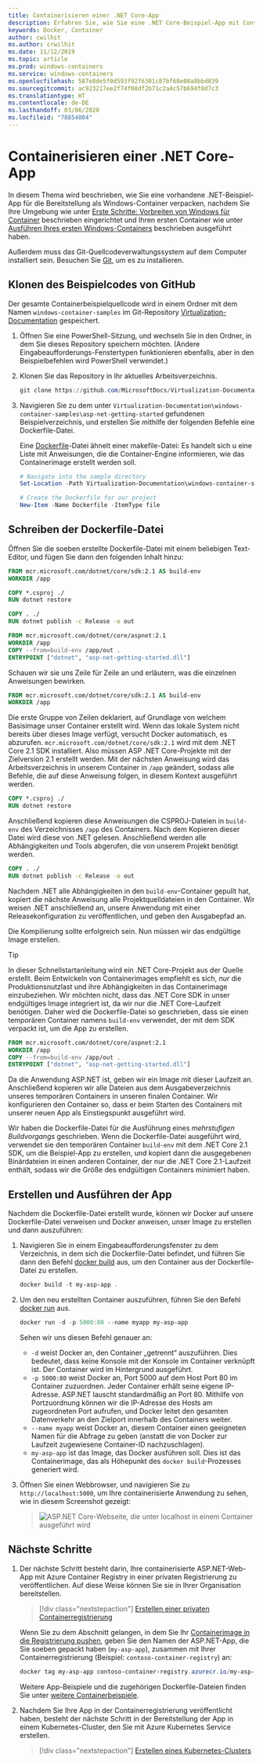 ```yaml
---
title: Containerisieren einer .NET Core-App
description: Erfahren Sie, wie Sie eine .NET Core-Beispiel-App mit Containern erstellen.
keywords: Docker, Container
author: cwilhit
ms.author: crwilhit
ms.date: 11/12/2019
ms.topic: article
ms.prod: windows-containers
ms.service: windows-containers
ms.openlocfilehash: 587e8de5f0d593f92f6301c87bf68e08a8bbd839
ms.sourcegitcommit: ac923217ee2f74f08df2b71c2a4c57b694f0d7c3
ms.translationtype: HT
ms.contentlocale: de-DE
ms.lasthandoff: 03/06/2020
ms.locfileid: "78854004"
---
```

# <a name="containerize-a-net-core-app"></a>Containerisieren einer .NET Core-App

In diesem Thema wird beschrieben, wie Sie eine vorhandene .NET-Beispiel-App für die Bereitstellung als Windows-Container verpacken, nachdem Sie Ihre Umgebung wie unter [Erste Schritte: Vorbreiten von Windows für Container](set-up-environment.md) beschrieben eingerichtet und Ihren ersten Container wie unter [Ausführen Ihres ersten Windows-Containers](run-your-first-container.md) beschrieben ausgeführt haben.

Außerdem muss das Git-Quellcodeverwaltungssystem auf dem Computer installiert sein. Besuchen Sie [Git](https://git-scm.com/download), um es zu installieren.

## <a name="clone-the-sample-code-from-github"></a>Klonen des Beispielcodes von GitHub

Der gesamte Containerbeispielquellcode wird in einem Ordner mit dem Namen `windows-container-samples` im Git-Repository [Virtualization-Documentation](https://github.com/MicrosoftDocs/Virtualization-Documentation) gespeichert.

1. Öffnen Sie eine PowerShell-Sitzung, und wechseln Sie in den Ordner, in dem Sie dieses Repository speichern möchten. (Andere Eingabeaufforderungs-Fenstertypen funktionieren ebenfalls, aber in den Beispielbefehlen wird PowerShell verwendet.)
2. Klonen Sie das Repository in Ihr aktuelles Arbeitsverzeichnis.

   ```PowerShell
   git clone https://github.com/MicrosoftDocs/Virtualization-Documentation.git
   ```

3. Navigieren Sie zu dem unter `Virtualization-Documentation\windows-container-samples\asp-net-getting-started` gefundenen Beispielverzeichnis, und erstellen Sie mithilfe der folgenden Befehle eine Dockerfile-Datei.

   Eine [Dockerfile](https://docs.docker.com/engine/reference/builder/)-Datei ähnelt einer makefile-Datei: Es handelt sich u eine Liste mit Anweisungen, die die Container-Engine informieren, wie das Containerimage erstellt werden soll.

   ```Powershell
   # Navigate into the sample directory
   Set-Location -Path Virtualization-Documentation\windows-container-samples\asp-net-getting-started

   # Create the Dockerfile for our project
   New-Item -Name Dockerfile -ItemType file
   ```

## <a name="write-the-dockerfile"></a>Schreiben der Dockerfile-Datei

Öffnen Sie die soeben erstellte Dockerfile-Datei mit einem beliebigen Text-Editor, und fügen Sie dann den folgenden Inhalt hinzu:

```Dockerfile
FROM mcr.microsoft.com/dotnet/core/sdk:2.1 AS build-env
WORKDIR /app

COPY *.csproj ./
RUN dotnet restore

COPY . ./
RUN dotnet publish -c Release -o out

FROM mcr.microsoft.com/dotnet/core/aspnet:2.1
WORKDIR /app
COPY --from=build-env /app/out .
ENTRYPOINT ["dotnet", "asp-net-getting-started.dll"]
```

Schauen wir sie uns Zeile für Zeile an und erläutern, was die einzelnen Anweisungen bewirken.

```Dockerfile
FROM mcr.microsoft.com/dotnet/core/sdk:2.1 AS build-env
WORKDIR /app
```

Die erste Gruppe von Zeilen deklariert, auf Grundlage von welchem Basisimage unser Container erstellt wird. Wenn das lokale System nicht bereits über dieses Image verfügt, versucht Docker automatisch, es abzurufen. `mcr.microsoft.com/dotnet/core/sdk:2.1` wird mit dem .NET Core 2.1 SDK installiert. Also müssen ASP .NET Core-Projekte mit der Zielversion 2.1 erstellt werden. Mit der nächsten Anweisung wird das Arbeitsverzeichnis in unserem Container in `/app` geändert, sodass alle Befehle, die auf diese Anweisung folgen, in diesem Kontext ausgeführt werden.

```Dockerfile
COPY *.csproj ./
RUN dotnet restore
```

Anschließend kopieren diese Anweisungen die CSPROJ-Dateien in `build-env` des Verzeichnisses `/app` des Containers. Nach dem Kopieren dieser Datei wird diese von .NET gelesen. Anschließend werden alle Abhängigkeiten und Tools abgerufen, die von unserem Projekt benötigt werden.

```Dockerfile
COPY . ./
RUN dotnet publish -c Release -o out
```

Nachdem .NET alle Abhängigkeiten in den `build-env`-Container gepullt hat, kopiert die nächste Anweisung alle Projektquelldateien in den Container. Wir weisen .NET anschließend an, unsere Anwendung mit einer Releasekonfiguration zu veröffentlichen, und geben den Ausgabepfad an.

Die Kompilierung sollte erfolgreich sein. Nun müssen wir das endgültige Image erstellen. 

> [!TIP]
> In dieser Schnellstartanleitung wird ein .NET Core-Projekt aus der Quelle erstellt. Beim Entwickeln von Containerimages empfiehlt es sich, _nur_ die Produktionsnutzlast und ihre Abhängigkeiten in das Containerimage einzubeziehen. Wir möchten nicht, dass das .NET Core SDK in unser endgültiges Image integriert ist, da wir nur die .NET Core-Laufzeit benötigen. Daher wird die Dockerfile-Datei so geschrieben, dass sie einen temporären Container namens `build-env` verwendet, der mit dem SDK verpackt ist, um die App zu erstellen.

```Dockerfile
FROM mcr.microsoft.com/dotnet/core/aspnet:2.1
WORKDIR /app
COPY --from=build-env /app/out .
ENTRYPOINT ["dotnet", "asp-net-getting-started.dll"]
```

Da die Anwendung ASP.NET ist, geben wir ein Image mit dieser Laufzeit an. Anschließend kopieren wir alle Dateien aus dem Ausgabeverzeichnis unseres temporären Containers in unseren finalen Container. Wir konfigurieren den Container so, dass er beim Starten des Containers mit unserer neuen App als Einstiegspunkt ausgeführt wird.

Wir haben die Dockerfile-Datei für die Ausführung eines _mehrstufigen Buildvorgangs_ geschrieben. Wenn die Dockerfile-Datei ausgeführt wird, verwendet sie den temporären Container `build-env` mit dem .NET Core 2.1 SDK, um die Beispiel-App zu erstellen, und kopiert dann die ausgegebenen Binärdateien in einen anderen Container, der nur die .NET Core 2.1-Laufzeit enthält, sodass wir die Größe des endgültigen Containers minimiert haben.

## <a name="build-and-run-the-app"></a>Erstellen und Ausführen der App

Nachdem die Dockerfile-Datei erstellt wurde, können wir Docker auf unsere Dockerfile-Datei verweisen und Docker anweisen, unser Image zu erstellen und dann auszuführen:

1. Navigieren Sie in einem Eingabeaufforderungsfenster zu dem Verzeichnis, in dem sich die Dockerfile-Datei befindet, und führen Sie dann den Befehl [docker build](https://docs.docker.com/engine/reference/commandline/build/) aus, um den Container aus der Dockerfile-Datei zu erstellen.

   ```Powershell
   docker build -t my-asp-app .
   ```

2. Um den neu erstellten Container auszuführen, führen Sie den Befehl [docker run](https://docs.docker.com/engine/reference/commandline/run/) aus.

   ```Powershell
   docker run -d -p 5000:80 --name myapp my-asp-app
   ```

   Sehen wir uns diesen Befehl genauer an:

   * `-d` weist Docker an, den Container „getrennt“ auszuführen. Dies bedeutet, dass keine Konsole mit der Konsole im Container verknüpft ist. Der Container wird im Hintergrund ausgeführt. 
   * `-p 5000:80` weist Docker an, Port 5000 auf dem Host Port 80 im Container zuzuordnen. Jeder Container erhält seine eigene IP-Adresse. ASP.NET lauscht standardmäßig an Port 80. Mithilfe von Portzuordnung können wir die IP-Adresse des Hosts am zugeordneten Port aufrufen, und Docker leitet den gesamten Datenverkehr an den Zielport innerhalb des Containers weiter.
   * `--name myapp` weist Docker an, diesem Container einen geeigneten Namen für die Abfrage zu geben (anstatt die von Docker zur Laufzeit zugewiesene Container-ID nachzuschlagen).
   * `my-asp-app` ist das Image, das Docker ausführen soll. Dies ist das Containerimage, das als Höhepunkt des `docker build`-Prozesses generiert wird.

3. Öffnen Sie einen Webbrowser, und navigieren Sie zu `http://localhost:5000`, um Ihre containerisierte Anwendung zu sehen, wie in diesem Screenshot gezeigt:

   >![ASP.NET Core-Webseite, die unter localhost in einem Container ausgeführt wird](media/SampleAppScreenshot.png)

## <a name="next-steps"></a>Nächste Schritte

1. Der nächste Schritt besteht darin, Ihre containerisierte ASP.NET-Web-App mit Azure Container Registry in einer privaten Registrierung zu veröffentlichen. Auf diese Weise können Sie sie in Ihrer Organisation bereitstellen.

   > [!div class="nextstepaction"]
   > [Erstellen einer privaten Containerregistrierung](https://docs.microsoft.com/azure/container-registry/container-registry-get-started-powershell)

   Wenn Sie zu dem Abschnitt gelangen, in dem Sie Ihr [Containerimage in die Registrierung pushen](https://docs.microsoft.com/azure/container-registry/container-registry-get-started-powershell#push-image-to-registry), geben Sie den Namen der ASP.NET-App, die Sie soeben gepackt haben (`my-asp-app`), zusammen mit Ihrer Containerregistrierung (Beispiel: `contoso-container-registry`) an:

   ```PowerShell
   docker tag my-asp-app contoso-container-registry.azurecr.io/my-asp-app:v1
   ```

   Weitere App-Beispiele und die zugehörigen Dockerfile-Dateien finden Sie unter [weitere Containerbeispiele](../samples.md).

2. Nachdem Sie Ihre App in der Containerregistrierung veröffentlicht haben, besteht der nächste Schritt in der Bereitstellung der App in einem Kubernetes-Cluster, den Sie mit Azure Kubernetes Service erstellen.

   > [!div class="nextstepaction"]
   > [Erstellen eines Kubernetes-Clusters](https://docs.microsoft.com/azure/aks/windows-container-cli)
